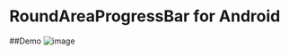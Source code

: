 
# RoundAreaProgressBar for Android

##Demo
 ![image](https://github.com/aspook/RoundAreaProgressBar/raw/master/images/demo.jpg)
 







